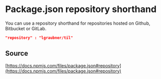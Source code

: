# Package.json repository shorthand

You can use a repository shorthand for repositories hosted on Github, Bitbucket or GitLab.

```json
"repository" : "lgraubner/til"
```

## Source

[https://docs.npmjs.com/files/package.json#repository](https://docs.npmjs.com/files/package.json#repository)